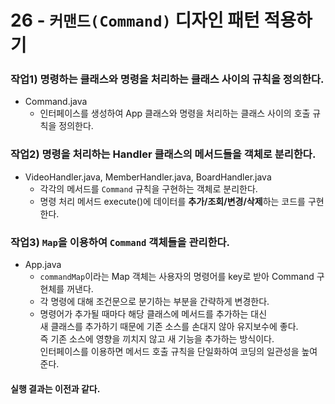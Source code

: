 26 - `커맨드(Command)` 디자인 패턴 적용하기
===

### 작업1) 명령하는 클래스와 명령을 처리하는 클래스 사이의 규칙을 정의한다.

- Command.java
    - 인터페이스를 생성하여 App 클래스와 명령을 처리하는 클래스 사이의 호출 규칙을 정의한다.

### 작업2) 명령을 처리하는 Handler 클래스의 메서드들을 객체로 분리한다.

- VideoHandler.java, MemberHandler.java, BoardHandler.java
    - 각각의 메서드를 `Command` 규칙을 구현하는 객체로 분리한다.
    - 명령 처리 메서드 execute()에 데이터를 **추가/조회/변경/삭제**하는 코드를 구현한다.
  
### 작업3) `Map`을 이용하여 `Command` 객체들을 관리한다.

- App.java
    - `commandMap`이라는 Map 객체는 사용자의 명령어를 key로 받아 Command 구현체를 꺼낸다.
    - 각 명령에 대해 조건문으로 분기하는 부분을 간략하게 변경한다.
    - 명령어가 추가될 때마다 해당 클래스에 메서드를 추가하는 대신   
    새 클래스를 추가하기 때문에 기존 소스를 손대지 않아 유지보수에 좋다.   
    즉 기존 소스에 영향을 끼치지 않고 새 기능을 추가하는 방식이다.   
    인터페이스를 이용하면 메서드 호출 규칙을 단일화하여 코딩의 일관성을 높여준다.   

#### 실행 결과는 이전과 같다.